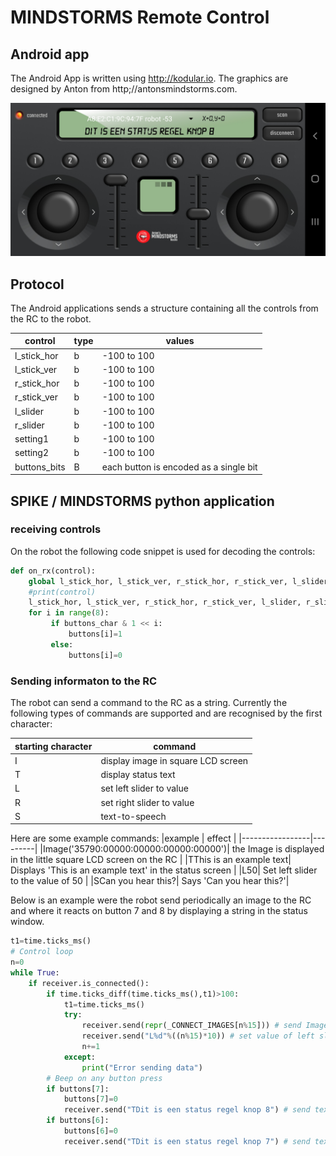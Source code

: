 # MINDSTORMS Remote Control

## Android app

The Android App is written using http://kodular.io. The graphics are designed by Anton from http;//antonsmindstorms.com.

![MINDSTORMS_RC](images/MINDSTORMS_RC.jpg "MINDSTORMS_RC Android app")

## Protocol

The Android applications sends a structure containing all the controls from the RC to the robot.

|control | type | values |
|--------|------|-------|
|l_stick_hor |b | -100 to 100 |
| l_stick_ver|b | -100 to 100 |
| r_stick_hor|b | -100 to 100 |
| r_stick_ver|b | -100 to 100 |
|l_slider|b | -100 to 100 |
|r_slider|b | -100 to 100 |
|setting1|b | -100 to 100 |
|setting2|b | -100 to 100 |
|buttons_bits| B | each button is encoded as a single bit| 

## SPIKE / MINDSTORMS python application
### receiving controls
On the robot the following code snippet is used for decoding the controls:

```python
def on_rx(control):
    global l_stick_hor, l_stick_ver, r_stick_hor, r_stick_ver, l_slider, r_slider, setting1, setting2, buttons
    #print(control)
    l_stick_hor, l_stick_ver, r_stick_hor, r_stick_ver, l_slider, r_slider, setting1, setting2, buttons_char = struct.unpack("bbbbbbbbB", control)
    for i in range(8):
         if buttons_char & 1 << i:
             buttons[i]=1
         else:
             buttons[i]=0
```

### Sending informaton to the RC
The robot can send a command to the RC as a string. Currently the following types of commands are supported and are recognised by the first character:

|starting character | command |
|-------------------|---------|
|I| display image in square LCD screen |
|T| display status text
|L| set left slider to value|
|R| set right slider to value|
|S| text-to-speech |

Here are some example commands:
|example | effect |
|-----------------|---------|
|Image('35790:00000:00000:00000:00000')| the Image is displayed in the little square LCD screen on the RC |
|TThis is an example text| Displays 'This is an example text' in the status screen |
|L50| Set left slider to the value of 50 |
|SCan you hear this?| Says 'Can you hear this?'|

Below is an example were the robot send periodically an image to the RC and where it reacts on button 7 and 8  by displaying a string in the status window.

```python
t1=time.ticks_ms()
# Control loop
n=0
while True:
    if receiver.is_connected():
        if time.ticks_diff(time.ticks_ms(),t1)>100:
            t1=time.ticks_ms()
            try:
                receiver.send(repr(_CONNECT_IMAGES[n%15])) # send Image to the RC
                receiver.send("L%d"%((n%15)*10)) # set value of left slider
                n+=1
            except:
                print("Error sending data")
        # Beep on any button press
        if buttons[7]:
            buttons[7]=0
            receiver.send("TDit is een status regel knop 8") # send text to be displayed in status bar
        if buttons[6]:
            buttons[6]=0
            receiver.send("TDit is een status regel knop 7") # send text to be displayed in status bar
    
```

